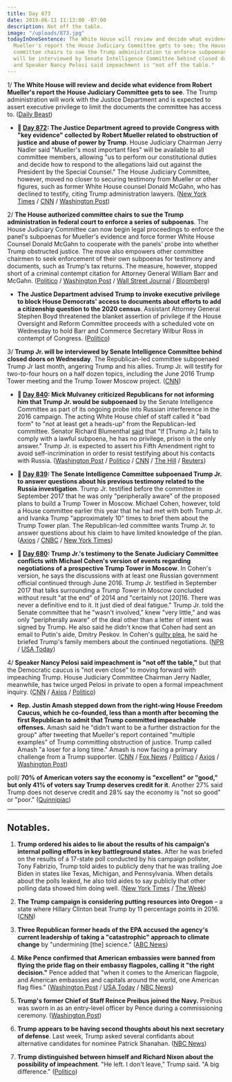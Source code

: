 ```yaml
---
title: Day 873
date: 2019-06-11 11:13:00 -07:00
description: Not off the table.
image: "/uploads/873.jpg"
todayInOneSentence: The White House will review and decide what evidence from Robert
  Mueller's report the House Judiciary Committee gets to see; the House authorized
  committee chairs to sue the Trump administration to enforce subpoenas; Trump Jr.
  will be interviewed by Senate Intelligence Committee behind closed doors on Wednesday;
  and Speaker Nancy Pelosi said impeachment is "not off the table."
---
```


1/ **The White House will review and decide what evidence from Robert Mueller's report the House Judiciary Committee gets to see**. The Trump administration will work with the Justice Department and is expected to assert executive privilege to limit the documents the committee has access to. ([Daily Beast](https://www.thedailybeast.com/white-house-will-preview-mueller-evidence-before-nadler-review-admin-officials))

* **📌 [Day 872](https://whatthefuckjusthappenedtoday.com/2019/06/10/day-872/#1-the-justice-department-agreed-to-p): The Justice Department agreed to provide Congress with "key evidence" collected by Robert Mueller related to obstruction of justice and abuse of power by Trump**. House Judiciary Chairman Jerry Nadler said "Mueller's most important files" will be available to all committee members, allowing "us to perform our constitutional duties and decide how to respond to the allegations laid out against the President by the Special Counsel." The House Judiciary Committee, however, moved no closer to securing testimony from Mueller or other figures, such as former White House counsel Donald McGahn, who has declined to testify, citing Trump administration lawyers. ([New York Times](https://www.nytimes.com/2019/06/10/us/politics/mueller-judiciary-committee.html) / [CNN](https://www.cnn.com/2019/06/10/politics/jerry-nadler-mueller-report-william-barr/) / [Washington Post](https://www.washingtonpost.com/powerpost/house-democrats-reach-deal-with-justice-department-to-review-mueller-materials/2019/06/10/8acddcd2-8b9a-11e9-b08e-cfd89bd36d4e_story.html))

2/ **The House authorized committee chairs to sue the Trump administration in federal court to enforce a series of subpoenas**. The House Judiciary Committee can now begin legal proceedings to enforce the panel's subpoenas for Mueller's evidence and force former White House Counsel Donald McGahn to cooperate with the panels' probe into whether Trump obstructed justice. The move also empowers other committee chairmen to seek enforcement of their own subpoenas for testimony and documents, such as Trump's tax returns. The measure, however, stopped short of a criminal contempt citation for Attorney General William Barr and McGahn. ([Politico](https://www.politico.com/story/2019/06/11/house-sue-trump-subpoenas-1359850) / [Washington Post](https://www.washingtonpost.com/politics/stepping-up-trump-clash-house-to-vote-to-enforce-barr-and-mcgahn-subpoenas/2019/06/11/a1343cea-8c4f-11e9-b6f4-033356502dce_story.html) / [Wall Street Journal](https://www.wsj.com/articles/house-poised-to-seek-court-enforcement-of-subpoenas-of-trump-officials-11560284650) / [Bloomberg](https://www.bloomberg.com/news/articles/2019-06-11/house-authorizes-lawsuits-against-barr-mcgahn-in-trump-probes-jws9d2ye))

* **The Justice Department advised Trump to invoke executive privilege to block House Democrats' access to documents about efforts to add a citizenship question to the 2020 census**. Assistant Attorney General Stephen Boyd threatened the blanket assertion of privilege if the House Oversight and Reform Committee proceeds with a scheduled vote on Wednesday to hold Barr and Commerce Secretary Wilbur Ross in contempt of Congress. ([Politico](https://www.politico.com/story/2019/06/11/justice-executive-privilege-census-1360582))

3/ **Trump Jr. will be interviewed by Senate Intelligence Committee behind closed doors on Wednesday**. The Republican-led committee subpoenaed Trump Jr last month, angering Trump and his allies. Trump Jr. will testify for two-to-four hours on a half dozen topics, including the June 2016 Trump Tower meeting and the Trump Tower Moscow project. ([CNN](https://www.cnn.com/2019/06/11/politics/donald-trump-jr-senate-intelligence/index.html))

* **📌 [Day 840](https://whatthefuckjusthappenedtoday.com/2019/05/09/day-840/#1-mick-mulvaney-criticized-republica): Mick Mulvaney criticized Republicans for not informing him that Trump Jr. would be subpoenaed** by the Senate Intelligence Committee as part of its ongoing probe into Russian interference in the 2016 campaign. The acting White House chief of staff called it "bad form" to "not at least get a heads-up" from the Republican-led committee. Senator Richard Blumenthal [said](https://twitter.com/kylegriffin1/status/1126509641024692225) that "If \[Trump Jr.\] fails to comply with a lawful subpoena, he has no privilege, prison is the only answer." Trump Jr. is expected to assert his Fifth Amendment right to avoid self-incrimination in order to resist testifying about his contacts with Russia. ([Washington Post](https://www.washingtonpost.com/politics/mulvaney-says-it-was-bad-form-for-senate-republicans-not-to-inform-him-about-donald-trump-jr-subpoena/2019/05/09/d22d4a26-724b-11e9-9f06-5fc2ee80027a_story.html) / [Politico](https://www.politico.com/story/2019/05/09/mick-mulvaney-donald-trump-jr-subpoena-1313364) / [CNN](https://www.cnn.com/2019/05/09/politics/donald-trump-jr-subpoena-frustration/index.html) / [The Hill](https://thehill.com/homenews/senate/442931-dem-senator-trump-jr-should-be-locked-up-if-he-doesnt-comply-with-subpoena) / [Reuters](https://www.reuters.com/article/us-usa-trump-russia-junior-surprise-idUSKCN1SF22Q))

* **📌 [Day 839](https://whatthefuckjusthappenedtoday.com/2019/05/08/day-839/#3-the-senate-intelligence-committee): The Senate Intelligence Committee subpoenaed Trump Jr. to answer questions about his previous testimony related to the Russia investigation**. Trump Jr. testified before the committee in September 2017 that he was only "peripherally aware" of the proposed plans to build a Trump Tower in Moscow. Michael Cohen, however, told a House committee earlier this year that he had met with both Trump Jr. and Ivanka Trump "approximately 10" times to brief them about the Trump Tower plan. The Republican-led committee wants Trump Jr. to answer questions about his claim to have limited knowledge of the plan. ([Axios](https://www.axios.com/senate-intelligence-committee-donald-trump-jr-subpoena-russia-9c9ed1e6-63e4-4796-91c4-a20082e991d2.html) / [CNBC](https://www.cnbc.com/2019/05/08/senate-intelligence-committee-subpoenas-donald-trump-jr.html) / [New York Times](https://www.nytimes.com/2019/05/08/us/politics/donald-trump-jr-subpoena.html))

* **📌 [Day 680](https://whatthefuckjusthappenedtoday.com/2018/11/30/day-680/#1-trump-jr-s-testimony-to-the-senate): Trump Jr.'s testimony to the Senate Judiciary Committee conflicts with Michael Cohen's version of events regarding negotiations of a prospective Trump Tower in Moscow**. In Cohen's version, he says the discussions with at least one Russian government official continued through June 2016. Trump Jr. testified in September 2017 that talks surrounding a Trump Tower in Moscow concluded without result "at the end" of 2014 and "certainly not \[20\]16. There was never a definitive end to it. It just died of deal fatigue." Trump Jr. told the Senate committee that he "wasn't involved," knew "very little," and was only "peripherally aware" of the deal other than a letter of intent was signed by Trump. He also said he didn't know that Cohen had sent an email to Putin's aide, Dmitry Peskov. In Cohen's [guilty plea](https://whatthefuckjusthappenedtoday.com/2018/11/29/day-679/#1-michael-cohen-pleaded-guilty-to-ma), he said he briefed Trump's family members about the continued negotiations. ([NPR](https://www.npr.org/2018/11/30/672188201/trump-jr-s-2017-testimony-conflicts-with-cohen-s-account-of-russian-talks) / [USA Today](https://www.usatoday.com/story/news/politics/2018/11/30/donald-trump-jr-testimony-senate-michael-cohen-guilty-plea/2162911002/))

4/ **Speaker Nancy Pelosi said impeachment is "not off the table,"** but that the Democratic caucus is "not even close" to moving forward with impeaching Trump. House Judiciary Committee Chairman Jerry Nadler, meanwhile, has twice urged Pelosi in private to open a formal impeachment inquiry. ([CNN](https://www.cnn.com/2019/06/11/politics/impeachment-democrats-pelosi/index.html) / [Axios](https://www.axios.com/pelosi-impeachment-democratic-caucus-1c5f69aa-ad95-4a68-813e-623ebed5d57d.html) / [Politico](https://www.politico.com/story/2019/06/11/pelosi-nadler-trump-impeachment-1359605))

* **Rep. Justin Amash stepped down from the right-wing House Freedom Caucus, which he co-founded, less than a month after becoming the first Republican to admit that Trump committed impeachable offenses.** Amash said he "didn't want to be a further distraction for the group" after tweeting that Mueller's report contained "multiple examples" of Trump committing obstruction of justice. Trump called Amash "a loser for a long time." Amash is now facing a primary challenge from a Trump supporter. ([CNN](https://www.cnn.com/2019/06/10/politics/justin-amash-leaves-freedom-caucus/index.html) / [Fox News](https://www.foxnews.com/politics/justin-amash-gone-from-conservative-house-freedom-caucus-after-calling-for-trumps-impeachment?cmpid=prn_nypost) / [Politico](https://www.politico.com/story/2019/06/10/justin-amash-house-freedom-caucus-1359614) / [Axios](https://www.axios.com/justin-amash-steps-down-from-house-freedom-caucus-c96788cc-0a65-404a-967e-2be7da082405.html) / [Washington Post](https://www.washingtonpost.com/powerpost/rep-justin-amash-lone-wolf-gop-trump-critic-leaves-house-freedom-caucus/2019/06/10/32638b30-8bec-11e9-adf3-f70f78c156e8_story.html?utm_term=.9c6b97f0e377))

poll/ **70% of American voters say the economy is "excellent" or "good," but only 41% of voters say Trump deserves credit for it**. Another 27% said Trump does not deserve credit and 28% say the economy is "not so good" or "poor." ([Quinnipiac](https://poll.qu.edu/national/release-detail?ReleaseID=2627))

---

## Notables.

1. **Trump ordered his aides to lie about the results of his campaign's internal polling efforts in key battleground states.** After he was briefed on the results of a 17-state poll conducted by his campaign pollster, Tony Fabrizio, Trump told aides to publicly deny that he was trailing Joe Biden in states like Texas, Michigan, and Pennsylvania. When details about the polls leaked, he also told aides to say publicly that other polling data showed him doing well. ([New York Times](https://www.nytimes.com/2019/06/10/us/politics/trump-biden-iowa.html) / [The Week](https://theweek.com/speedreads/846525/trump-reportedly-ordered-aides-bury-internal-poll-showing-losing-michigan-pennsylvania))

2. **The Trump campaign is considering putting resources into Oregon** – a state where Hillary Clinton beat Trump by 11 percentage points in 2016. ([CNN](https://www.cnn.com/2019/06/11/politics/oregon-donald-trump-campaign-election-2020/index.html))

3. **Three Republican former heads of the EPA accused the agency's current leadership of taking a "catastrophic" approach to climate change** by "undermining \[the\] science." ([ABC News](https://abcnews.go.com/Politics/republican-epa-chiefs-accuse-trump-undermining-science/story?id=63631502))

4. **Mike Pence confirmed that American embassies were banned from flying the pride flag on their embassy flagpoles, calling it "the right decision."** Pence added that "when it comes to the American flagpole, and American embassies and capitals around the world, one American flag flies." ([Washington Post](https://www.washingtonpost.com/politics/pence-says-move-to-bar-rainbow-flags-outside-us-embassies-was-the-right-decision/2019/06/10/59eebe60-8bdb-11e9-8f69-a2795fca3343_story.html?utm_term=.7a6dc6a6898c) / [USA Today](https://www.usatoday.com/story/news/politics/2019/06/11/mike-pence-confirms-reports-pride-flag-banned-embassies/1417031001/) / [NBC News](https://www.nbcnews.com/politics/donald-trump/one-american-flag-flies-pence-defends-barring-pride-flags-u-n1015981))

5. **Trump's former Chief of Staff Reince Preibus joined the Navy.** Preibus was sworn in as an entry-level officer by Pence during a commissioning ceremony. ([Washington Post](https://www.washingtonpost.com/politics/former-trump-chief-of-staff-reince-priebus-joins-the-navy/2019/06/10/20174f2a-8bbf-11e9-8f69-a2795fca3343_story.html?utm_term=.522f076ca6f1))

6. **Trump appears to be having second thoughts about his next secretary of defense**. Last week, Trump asked several confidants about alternative candidates for nominee Patrick Shanahan. ([NBC News](https://www.nbcnews.com/politics/national-security/trump-may-be-having-second-thoughts-about-shanahan-defense-secretary-n1016326))

7. **Trump distinguished between himself and Richard Nixon about the possibility of impeachment**. "He left. I don't leave," Trump said. "A big difference." ([Politico](https://www.politico.com/story/2019/06/10/trump-impeachment-nixon-1359209))